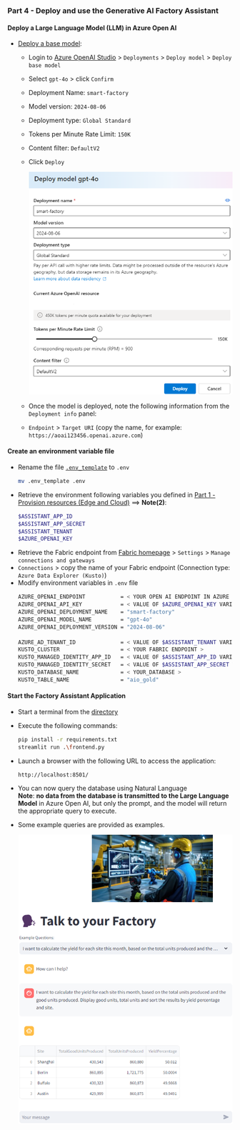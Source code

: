### Part 4 - Deploy and use the Generative AI Factory Assistant

#### Deploy a Large Language Model (LLM) in Azure Open AI
   - [Deploy a base model](https://learn.microsoft.com/en-us/azure/ai-services/openai/how-to/create-resource?pivots=web-portal#deploy-a-model):
      - Login to [Azure OpenAI Studio](https://oai.azure.com/) > `Deployments` > `Deploy model` > `Deploy base model`
      - Select `gpt-4o` > click `Confirm`
      - Deployment Name: `smart-factory`
      - Model version: `2024-08-06`
      - Deployment type: `Global Standard`
      - Tokens per Minute Rate Limit: `150K`
      - Content filter: `DefaultV2`
      - Click `Deploy`

        ![model-deployment](./artifacts/media/llm1.png "model-deployment")

      - Once the model is deployed, note the following information from the `Deployment info` panel:
      - `Endpoint` > `Target URI` (copy the name, for example: `https://aoai123456.openai.azure.com`)

#### Create an environment variable file
- Rename the file [`.env_template`](./artifacts/factory-assistant/.env_template) to `.env`
    ```bash
    mv .env_template .env
    ```
- Retrieve the environment following variables you defined in [Part 1 - Provision resources (Edge and Cloud)](./INSTALL-1.md) ==> **Note(2)**:
    ```bash
    $ASSISTANT_APP_ID
    $ASSISTANT_APP_SECRET
    $ASSISTANT_TENANT
    $AZURE_OPENAI_KEY
    ```
- Retrieve the Fabric endpoint from [Fabric homepage](https://app.fabric.microsoft.com/home) > `Settings` > `Manage connections and gateways`
- `Connections` > copy the name of your Fabric endpoint (Connection type: `Azure Data Explorer (Kusto)`)
- Modify environment variables in `.env` file
    ```bash
    AZURE_OPENAI_ENDPOINT           = < YOUR OPEN AI ENDPOINT IN AZURE > # for example: https://aoai123456.openai.azure.com
    AZURE_OPENAI_API_KEY            = < VALUE OF $AZURE_OPENAI_KEY VARIABLE >
    AZURE_OPENAI_DEPLOYMENT_NAME    = "smart-factory"
    AZURE_OPENAI_MODEL_NAME         = "gpt-4o"
    AZURE_OPENAI_DEPLOYMENT_VERSION = "2024-08-06"

    AZURE_AD_TENANT_ID              = < VALUE OF $ASSISTANT_TENANT VARIABLE >
    KUSTO_CLUSTER                   = < YOUR FABRIC ENDPOINT >
    KUSTO_MANAGED_IDENTITY_APP_ID   = < VALUE OF $ASSISTANT_APP_ID VARIABLE >
    KUSTO_MANAGED_IDENTITY_SECRET   = < VALUE OF $ASSISTANT_APP_SECRET VARIABLE >
    KUSTO_DATABASE_NAME             = < YOUR_DATABASE >
    KUSTO_TABLE_NAME                = "aio_gold"
    ```

#### Start the Factory Assistant Application
- Start a terminal from the [directory](./artifacts/factory-assistant/)
- Execute the following commands:
    ```bash
    pip install -r requirements.txt
    streamlit run .\frontend.py
    ```
- Launch a browser with the following URL to access the application:
    ```
    http://localhost:8501/
    ```
- You can now query the database using Natural Language  
**Note**: **no data from the database is transmitted to the Large Language Model** in Azure Open AI, but only the prompt, and the model will return the appropriate query to execute.  
- Some example queries are provided as examples.

    ![Factory Assistant User Interface](./artifacts/media/factory-assistant-ui.png "Factory Assistant User Interface")
